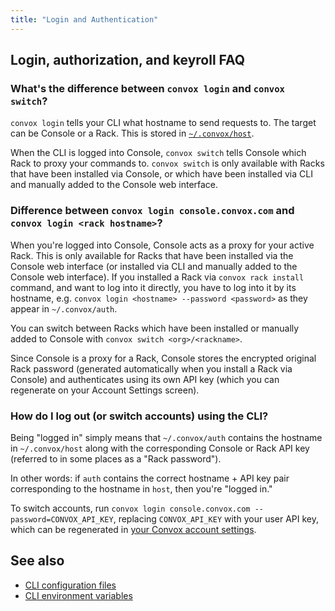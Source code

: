 ```yaml
---
title: "Login and Authentication"
---
```


## Login, authorization, and keyroll FAQ

### What's the difference between `convox login` and `convox switch`?

`convox login` tells your CLI what hostname to send requests to. The target can be Console or a Rack. This is stored in [`~/.convox/host`](/reference/cli-config-files#configuration-files).

When the CLI is logged into Console, `convox switch` tells Console which Rack to proxy your commands to. `convox switch` is only available with Racks that have been installed via Console, or which have been installed via CLI and manually added to the Console web interface.

### Difference between `convox login console.convox.com` and `convox login <rack hostname>`?

When you're logged into Console, Console acts as a proxy for your active Rack. This is only available for Racks that have been installed via the Console web interface (or installed via CLI and manually added to the Console web interface). If you installed a Rack via `convox rack install` command, and want to log into it directly, you have to log into it by its hostname, e.g. `convox login <hostname> --password <password>` as they appear in `~/.convox/auth`.

You can switch between Racks which have been installed or manually added to Console with `convox switch <org>/<rackname>`.

Since Console is a proxy for a Rack, Console stores the encrypted original Rack password (generated automatically when you install a Rack via Console) and authenticates using its own API key (which you can regenerate on your Account Settings screen).

### How do I log out (or switch accounts) using the CLI?

Being "logged in" simply means that `~/.convox/auth` contains the hostname in `~/.convox/host` along with the corresponding Console or Rack API key (referred to in some places as a "Rack password").

In other words: if `auth` contains the correct hostname + API key pair corresponding to the hostname in `host`, then you're "logged in."

To switch accounts, run `convox login console.convox.com --password=CONVOX_API_KEY`, replacing `CONVOX_API_KEY` with your user API key, which can be regenerated in [your Convox account settings](https://console.convox.com/grid/user/profile).

## See also

- [CLI configuration files](/reference/cli-config-files)
- [CLI environment variables](/reference/cli-environment-variables)
